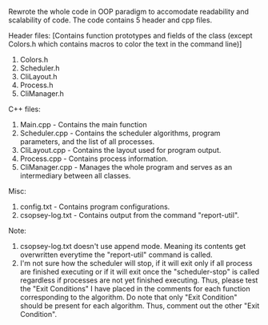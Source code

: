 Rewrote the whole code in OOP paradigm to accomodate readability and scalability of code. The code contains 5 header and cpp files.

Header files: [Contains function prototypes and fields of the class (except Colors.h which contains macros to color the text in the command line)]
1) Colors.h
2) Scheduler.h
3) CliLayout.h
4) Process.h
5) CliManager.h

C++ files:
1) Main.cpp - Contains the main function
2) Scheduler.cpp - Contains the scheduler algorithms, program parameters, and the list of all processes.
3) CliLayout.cpp - Contains the layout used for program output.
4) Process.cpp - Contains process information.
5) CliManager.cpp - Manages the whole program and serves as an intermediary between all classes.

Misc:
1) config.txt - Contains program configurations.
2) csopsey-log.txt - Contains output from the command "report-util".

Note:
1) csopsey-log.txt doesn't use append mode. Meaning its contents get overwritten everytime the "report-util" command is called.
2) I'm not sure how the scheduler will stop, if it will exit only if all process are finished executing or if it will exit once the "scheduler-stop" is called regardless if processes are not yet finished executing. Thus, please test the "Exit Conditions" I have placed in the comments for each function corresponding to the algorithm. Do note that only "Exit Condition" should be present for each algorithm. Thus, comment out the other "Exit Condition". 
